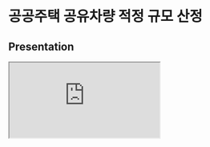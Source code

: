 # 공공주택 공유차량 적정 규모 산정
## Presentation
<iframe src="https://ddaladdula.github.io/Estimating_the_Appropriate_Size_of_Public_Housing_Shared_Vehicle/">
</iframe>
